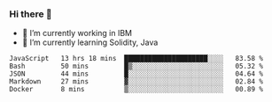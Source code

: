 ### Hi there 👋

<!--
**mathcodeman/mathcodeman** is a ✨ _special_ ✨ repository because its `README.md` (this file) appears on your GitHub profile.

Here are some ideas to get you started:

- 🔭 I’m currently working on ...
- 🌱 I’m currently learning ...
- 👯 I’m looking to collaborate on ...
- 🤔 I’m looking for help with ...
- 💬 Ask me about ...
- 📫 How to reach me: ...
- 😄 Pronouns: ...
- ⚡ Fun fact: ...
-->

- 🔭 I’m currently working in IBM
- 🌱 I’m currently learning Solidity, Java

<!--START_SECTION:waka-->

```text
JavaScript   13 hrs 18 mins  █████████████████████░░░░   83.58 %
Bash         50 mins         █▒░░░░░░░░░░░░░░░░░░░░░░░   05.32 %
JSON         44 mins         █░░░░░░░░░░░░░░░░░░░░░░░░   04.64 %
Markdown     27 mins         ▓░░░░░░░░░░░░░░░░░░░░░░░░   02.84 %
Docker       8 mins          ▒░░░░░░░░░░░░░░░░░░░░░░░░   00.89 %
```

<!--END_SECTION:waka-->
